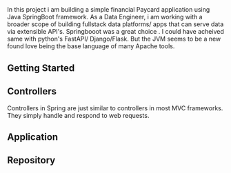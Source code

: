 ##

In this project i am building a simple financial Paycard application using Java SpringBoot framework.
As a Data Engineer, i am working with a broader scope of building fullstack data platforms/ apps that can serve data via extensible API's. Springbooot was a great choice . I could have acheived same with python's FastAPI/ Django/Flask. But the JVM seems to be a new found love being the base language of many Apache tools.


## Getting Started


## Controllers
Controllers in Spring are just similar to controllers in most MVC frameworks. They simply handle and respond to web requests.


## Application

## Repository